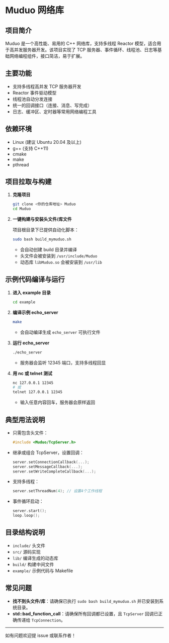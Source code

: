 # Muduo 网络库

## 项目简介

Muduo 是一个高性能、易用的 C++ 网络库，支持多线程 Reactor 模型，适合用于高并发服务器开发。该项目实现了 TCP 服务器、事件循环、线程池、日志等基础网络编程组件，接口简洁，易于扩展。

## 主要功能
- 支持多线程高并发 TCP 服务器开发
- Reactor 事件驱动模型
- 线程池自动分发连接
- 统一的回调接口（连接、消息、写完成）
- 日志、缓冲区、定时器等常用网络编程工具

## 依赖环境
- Linux (建议 Ubuntu 20.04 及以上)
- g++ (支持 C++11)
- cmake
- make
- pthread

## 项目拉取与构建

1. **克隆项目**
   ```bash
   git clone <你的仓库地址> Muduo
   cd Muduo
   ```

2. **一键构建与安装头文件/库文件**
   
   项目根目录下已提供自动化脚本：
   ```bash
   sudo bash build_mymuduo.sh
   ```
   - 会自动创建 build 目录并编译
   - 头文件会被安装到 `/usr/include/Muduo`
   - 动态库 `libMuduo.so` 会被安装到 `/usr/lib`

## 示例代码编译与运行

1. **进入 example 目录**
   ```bash
   cd example
   ```
2. **编译示例 echo_server**
   ```bash
   make
   ```
   - 会自动编译生成 `echo_server` 可执行文件

3. **运行 echo_server**
   ```bash
   ./echo_server
   ```
   - 服务器会监听 12345 端口，支持多线程回显

4. **用 nc 或 telnet 测试**
   ```bash
   nc 127.0.0.1 12345
   # 或
   telnet 127.0.0.1 12345
   ```
   - 输入任意内容回车，服务器会原样返回

## 典型用法说明

- 只需包含头文件：
  ```cpp
  #include <Muduo/TcpServer.h>
  ```
- 继承或组合 TcpServer，设置回调：
  ```cpp
  server.setConnectionCallback(...);
  server.setMessageCallback(...);
  server.setWriteCompleteCallback(...);
  ```
- 支持多线程：
  ```cpp
  server.setThreadNum(4); // 设置4个工作线程
  ```
- 事件循环启动：
  ```cpp
  server.start();
  loop.loop();
  ```

## 目录结构说明
- `include/` 头文件
- `src/`     源码实现
- `lib/`     编译生成的动态库
- `build/`   构建中间文件
- `example/` 示例代码与 Makefile

## 常见问题
- **找不到头文件/库**：请确保已执行 `sudo bash build_mymuduo.sh` 并已安装到系统目录。
- **std::bad_function_call**：请确保所有回调都已设置，且 `TcpServer` 回调已正确传递给 `TcpConnection`。

---

如有问题欢迎提 issue 或联系作者！ 